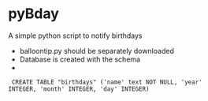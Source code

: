# pyBday
A simple python script to notify birthdays

- balloontip.py should be separately downloaded
- Database is created with the schema 
- 
<code> CREATE TABLE "birthdays" ('name' text NOT NULL, 'year' INTEGER, 'month' INTEGER, 'day' INTEGER) </code>
